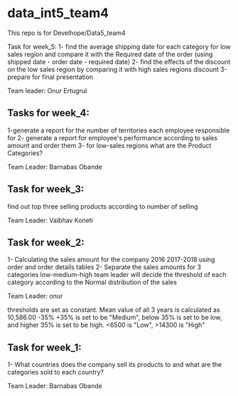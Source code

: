 # data_int5_team4
This repo is for Develhope/Data5_team4

Task for week_5:
1- find the average shipping date for each category for low sales region and compare it with the Required date of the order (using shipped date - order date - required date)
2- find the effects of the discount on the low sales region by comparing it with high sales regions discount
3-prepare for final presentation

Team leader: Onur Ertugrul



Tasks for week_4:
-----------------------------------------------
1-generate a report for the number of territories each employee responsible for
2- generate a report for employee's performance according to sales amount and order them
3- for low-sales regions what are the Product Categories?

Team Leader: Barnabas Obande


Task for week_3: 
----------------------------------------------
find out top three selling products according to number of selling

Team Leader: Vaibhav Koneti



Task for week_2:
---------------------------------------------
1- Calculating the sales amount for the company 2016 2017-2018 using order and order details tables 
2- Separate the sales amounts for 3 categories low-medium-high 
team leader will decide the threshold of each category according to the Normal distribution of the sales

Team Leader: onur

thresholds are set as constant. Mean value of all 3 years is calculated as 10,586.00
-35% +35% is set to be "Medium", below 35% is set to be low, and higher 35% is set to be high.
<6500 is "Low", >14300 is "High"



Task for week_1:
-------------------------------------------
1- What countries does the company sell its products to and what are the categories sold to each country? 

Team Leader: Barnabas Obande


